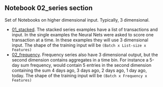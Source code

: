 ## Notebook 02_series section
Set of Notebooks on higher dimensional input. Typically, 3 dimensional.
- [01_stacked](https://github.com/t0kk35/d373c7/tree/master/notebooks/02_series/01_stacked). The stacked series examples have a list of transactions and input. In the single examples the Neural Nets were asked to score one transaction at a time. In these examples they will use 3 dimensional input. The shape of the training input will be `(Batch x List-size x Features)`
- [02_frequency](https://github.com/t0kk35/d373c7/tree/master/notebooks/02_series/01_frequency). Frequency series also have 3 dimensional output, but the second dimension contains aggregates in a time bin. For instance a 5-day sum frequency, would contain 5 entries in the second dimension containing the sum 4 days ago, 3 days ago, 2 days ago, 1 day ago, today. The shape of the training input will be `(Batch x Frequency x Features)`


